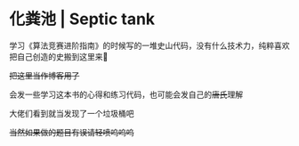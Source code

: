 # 化粪池 | Septic tank
学习《算法竞赛进阶指南》的时候写的一堆史山代码，没有什么技术力，纯粹喜欢把自己创造的史搬到这里来🥰

~~把这里当作博客用了~~

会发一些学习这本书的心得和练习代码，也可能会发自己的~~唐氏~~理解

大佬们看到就当发现了一个垃圾桶吧

~~当然如果做的题目有误请轻喷呜呜呜~~
